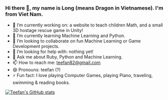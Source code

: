 ### Hi there 👋, my name is Long (means Dragon in Vietnamese). I'm from Viet Nam.

- 🔭 I’m currently working on: a website to teach children Math, and a small 3D hostage rescue game in Unity!
- 🌱 I’m currently learning Machine Learning and Python.
- 👯 I’m looking to collaborate on fun Machine Learning or Game Development projects.
- 🤔 I’m looking for help with: nothing yet!
- 💬 Ask me about Ruby, Python and Machine Learning.
- 📫 How to reach me: teefan82@gmail.com
- 😄 Pronouns: teefan (?)
- ⚡ Fun fact: I love playing Computer Games, playing Piano, traveling, swimming & reading books.

[![Teefan's GitHub stats](https://github-readme-stats.vercel.app/api?username=teefan)](https://github.com/teefan/github-readme-stats)

